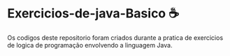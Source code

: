 # Exercicios-de-java-Basico ☕
Os codigos deste repositorio foram criados durante a pratica de exercicios de logica de programação envolvendo a linguagem Java. 
